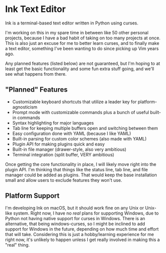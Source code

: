 # Ink Text Editor

Ink is a terminal-based text editor written in Python using curses.

I'm working on this in my spare time in between like 50 other personal projects, because I have a bad habit of taking on too many projects at once. This is also just an excuse for me to better learn curses, and to finally make a text editor, something I've been wanting to do since picking up Vim years ago.

Any planned features (listed below) are not guaranteed, but I'm hoping to at least get the basic functionality and some fun extra stuff going, and we'll see what happens from there.

## "Planned" Features
* Customizable keyboard shortcuts that utilize a leader key for platform-agnosticism
* Prompt mode with customizable commands plus a bunch of useful built-in commands
* Syntax highlighting for major languages
* Tab line for keeping multiple buffers open and switching between them
* Easy configuration done with YAML (because I like YAML)
* Built-in parsing for custom color schemes (also made with YAML)
* Plugin API for making plugins quick and easy
* Built-in file manager (drawer-style, also very ambitious)
* Terminal integration (split buffer, VERY ambitious)

Once getting the core functionality in place, I will likely move right into the plugin API. I'm thinking that things like the status line, tab line, and file manager could be added as plugins. That would keep the base installation small and allow users to exclude features they won't use.

## Platform Support
I'm developing Ink on macOS, but it should work fine on any Unix or Unix-like system. Right now, I have no *real* plans for supporting Windows, due to Python not having native support for curses in Windows. There is an alternative, that being windows-curses, so I might be inclined to add support for Windows in the future, depending on how much time and effort that will take. Considering this is just a hobby/learning experience for me right now, it's unlikely to happen unless I get really involved in making this a "real" thing.
